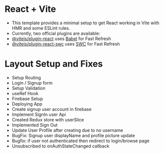 # React + Vite

- This template provides a minimal setup to get React working in Vite with HMR and some ESLint rules.
- Currently, two official plugins are available:
- [@vitejs/plugin-react](https://github.com/vitejs/vite-plugin-react/blob/main/packages/plugin-react/README.md) uses [Babel](https://babeljs.io/) for Fast Refresh
- [@vitejs/plugin-react-swc](https://github.com/vitejs/vite-plugin-react-swc) uses [SWC](https://swc.rs/) for Fast Refresh

# Layout Setup and Fixes

- Setup Routing
- Login / Signup form
- Setup Validation
- useRef Hook
- Firebase Setup
- Deploying App
- Create signup user account in firebase
- Implement SignIn user Api
- Created Redux store with userSlice
- Implemented Sign Out
- Update User Profile after creating due to no username 
- BugFix: Signup user displayName and profile picture update
- Bugfix: if user not authenticated then redirect to login/browse page
- Unsubscribed to onAuthStateChanged callback
